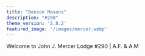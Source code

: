 ```yaml
---
title: "Benson Masons"
description: "#290"
theme_version: '2.8.2'
featured_image: '/images/mercer.webp'
---
```

Welcome to John J. Mercer Lodge #290 | A.F. & A.M
